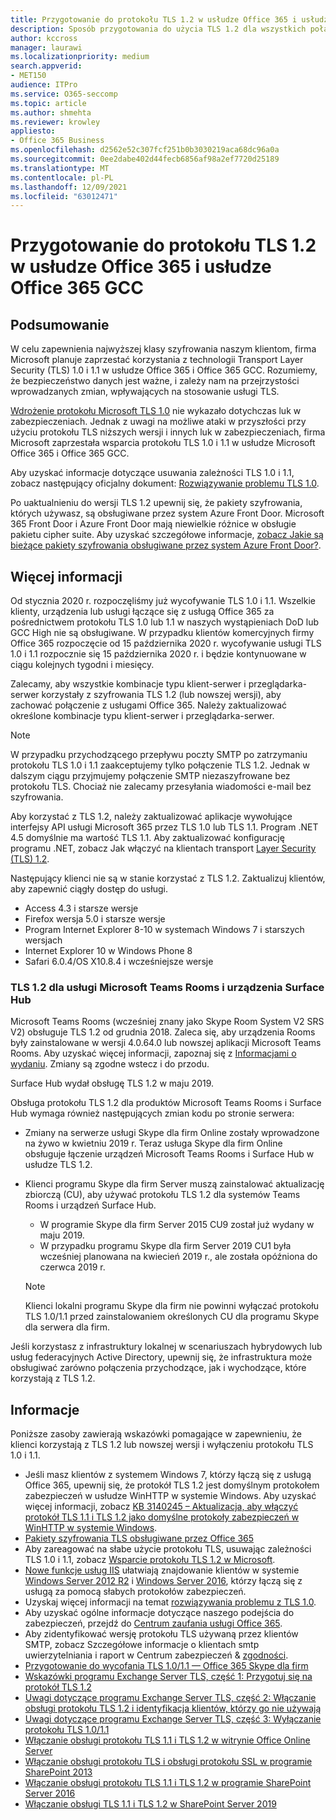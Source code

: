 ```yaml
---
title: Przygotowanie do protokołu TLS 1.2 w usłudze Office 365 i usłudze Office 365 GCC
description: Sposób przygotowania do użycia TLS 1.2 dla wszystkich połączeń typu klient-serwer i przeglądarka-serwer w usłudze Office 365 i Office 365 GCC po wyłączeniu protokołu TLS 1.0 i 1.1.
author: kccross
manager: laurawi
ms.localizationpriority: medium
search.appverid:
- MET150
audience: ITPro
ms.service: O365-seccomp
ms.topic: article
ms.author: shmehta
ms.reviewer: krowley
appliesto:
- Office 365 Business
ms.openlocfilehash: d2562e52c307fcf251b0b3030219aca68dc96a0a
ms.sourcegitcommit: 0ee2dabe402d44fecb6856af98a2ef7720d25189
ms.translationtype: MT
ms.contentlocale: pl-PL
ms.lasthandoff: 12/09/2021
ms.locfileid: "63012471"
---
```

# <a name="preparing-for-tls-12-in-office-365-and-office-365-gcc"></a>Przygotowanie do protokołu TLS 1.2 w usłudze Office 365 i usłudze Office 365 GCC

## <a name="summary"></a>Podsumowanie

W celu zapewnienia najwyższej klasy szyfrowania naszym klientom, firma Microsoft planuje zaprzestać korzystania z technologii Transport Layer Security (TLS) 1.0 i 1.1 w usłudze Office 365 i Office 365 GCC. Rozumiemy, że bezpieczeństwo danych jest ważne, i zależy nam na przejrzystości wprowadzanych zmian, wpływających na stosowanie usługi TLS.

[Wdrożenie protokołu Microsoft TLS 1.0](https://support.microsoft.com/help/3117336/schannel-implementation-of-tls-1-0-in-windows-security-status-update-n) nie wykazało dotychczas luk w zabezpieczeniach. Jednak z uwagi na możliwe ataki w przyszłości przy użyciu protokołu TLS niższych wersji i innych luk w zabezpieczeniach, firma Microsoft zaprzestała wsparcia protokołu TLS 1.0 i 1.1 w usłudze Microsoft Office 365 i Office 365 GCC.

Aby uzyskać informacje dotyczące usuwania zależności TLS 1.0 i 1.1, zobacz następujący oficjalny dokument: [Rozwiązywanie problemu TLS 1.0](https://www.microsoft.com/download/details.aspx?id=55266).

Po uaktualnieniu do wersji TLS 1.2 upewnij się, że pakiety szyfrowania, których używasz, są obsługiwane przez system Azure Front Door. Microsoft 365 Front Door i Azure Front Door mają niewielkie różnice w obsługie pakietu cipher suite. Aby uzyskać szczegółowe informacje, [zobacz Jakie są bieżące pakiety szyfrowania obsługiwane przez system Azure Front Door?](/azure/frontdoor/front-door-faq#what-are-the-current-cipher-suites-supported-by-azure-front-door-).

## <a name="more-information"></a>Więcej informacji

Od stycznia 2020 r. rozpoczęliśmy już wycofywanie TLS 1.0 i 1.1. Wszelkie klienty, urządzenia lub usługi łączące się z usługą Office 365 za pośrednictwem protokołu TLS 1.0 lub 1.1 w naszych wystąpieniach DoD lub GCC High nie są obsługiwane. W przypadku klientów komercyjnych firmy Office 365 rozpoczęcie od 15 października 2020 r. wycofywanie usługi TLS 1.0 i 1.1 rozpocznie się 15 października 2020 r. i będzie kontynuowane w ciągu kolejnych tygodni i miesięcy.

Zalecamy, aby wszystkie kombinacje typu klient-serwer i przeglądarka-serwer korzystały z szyfrowania TLS 1.2 (lub nowszej wersji), aby zachować połączenie z usługami Office 365. Należy zaktualizować określone kombinacje typu klient-serwer i przeglądarka-serwer.

  > [!NOTE]
  > W przypadku przychodzącego przepływu poczty SMTP po zatrzymaniu protokołu TLS 1.0 i 1.1 zaakceptujemy tylko połączenie TLS 1.2. Jednak w dalszym ciągu przyjmujemy połączenie SMTP niezaszyfrowane bez protokołu TLS. Chociaż nie zalecamy przesyłania wiadomości e-mail bez szyfrowania. 

Aby korzystać z TLS 1.2, należy zaktualizować aplikacje wywołujące interfejsy API usługi Microsoft 365 przez TLS 1.0 lub TLS 1.1. Program .NET 4.5 domyślnie ma wartość TLS 1.1. Aby zaktualizować konfigurację programu .NET, zobacz Jak włączyć na klientach transport [Layer Security (TLS) 1.2](/mem/configmgr/core/plan-design/security/enable-tls-1-2-client).

Następujący klienci nie są w stanie korzystać z TLS 1.2. Zaktualizuj klientów, aby zapewnić ciągły dostęp do usługi.

- Access 4.3 i starsze wersje
- Firefox wersja 5.0 i starsze wersje
- Program Internet Explorer 8-10 w systemach Windows 7 i starszych wersjach
- Internet Explorer 10 w Windows Phone 8
- Safari 6.0.4/OS X10.8.4 i wcześniejsze wersje

### <a name="tls-12-for-microsoft-teams-rooms-and-surface-hub"></a>TLS 1.2 dla usługi Microsoft Teams Rooms i urządzenia Surface Hub

Microsoft Teams Rooms (wcześniej znany jako Skype Room System V2 SRS V2) obsługuje TLS 1.2 od grudnia 2018. Zaleca się, aby urządzenia Rooms były zainstalowane w wersji 4.0.64.0 lub nowszej aplikacji Microsoft Teams Rooms. Aby uzyskać więcej informacji, zapoznaj się z [Informacjami o wydaniu](/microsoftteams/room-systems/srs2-release-note). Zmiany są zgodne wstecz i do przodu.

Surface Hub wydał obsługę TLS 1.2 w maju 2019.

Obsługa protokołu TLS 1.2 dla produktów Microsoft Teams Rooms i Surface Hub wymaga również następujących zmian kodu po stronie serwera:

- Zmiany na serwerze usługi Skype dla firm Online zostały wprowadzone na żywo w kwietniu 2019 r. Teraz usługa Skype dla firm Online obsługuje łączenie urządzeń Microsoft Teams Rooms i Surface Hub w usłudze TLS 1.2.
- Klienci programu Skype dla firm Server muszą zainstalować aktualizację zbiorczą (CU), aby używać protokołu TLS 1.2 dla systemów Teams Rooms i urządzeń Surface Hub.

  - W programie Skype dla firm Server 2015 CU9 został już wydany w maju 2019.
  - W przypadku programu Skype dla firm Server 2019 CU1 była wcześniej planowana na kwiecień 2019 r., ale została opóźniona do czerwca 2019 r.

  > [!NOTE]
  > Klienci lokalni programu Skype dla firm nie powinni wyłączać protokołu TLS 1.0/1.1 przed zainstalowaniem określonych CU dla programu Skype dla serwera dla firm.

Jeśli korzystasz z infrastruktury lokalnej w scenariuszach hybrydowych lub usług federacyjnych Active Directory, upewnij się, że infrastruktura może obsługiwać zarówno połączenia przychodzące, jak i wychodzące, które korzystają z TLS 1.2.

## <a name="references"></a>Informacje

Poniższe zasoby zawierają wskazówki pomagające w zapewnieniu, że klienci korzystają z TLS 1.2 lub nowszej wersji i wyłączeniu protokołu TLS 1.0 i 1.1.

- Jeśli masz klientów z systemem Windows 7, którzy łączą się z usługą Office 365, upewnij się, że protokół TLS 1.2 jest domyślnym protokołem zabezpieczeń w usłudze WinHTTP w systemie Windows. Aby uzyskać więcej informacji, zobacz [KB 3140245 – Aktualizacja, aby włączyć protokół TLS 1.1 i TLS 1.2 jako domyślne protokoły zabezpieczeń w WinHTTP w systemie Windows](https://support.microsoft.com/help/3140245/update-to-enable-tls-1-1-and-tls-1-2-as-a-default-secure-protocols-in).
- [Pakiety szyfrowania TLS obsługiwane przez Office 365](/microsoft-365/compliance/technical-reference-details-about-encryption#tls-cipher-suites-supported-by-office-365)
- Aby zareagować na słabe użycie protokołu TLS, usuwając zależności TLS 1.0 i 1.1, zobacz [Wsparcie  protokołu TLS 1.2 w Microsoft](https://cloudblogs.microsoft.com/microsoftsecure/2017/06/20/tls-1-2-support-at-microsoft/).
- [Nowe funkcje usług IIS](https://cloudblogs.microsoft.com/microsoftsecure/2017/09/07/new-iis-functionality-to-help-identify-weak-tls-usage/) ułatwiają znajdowanie klientów w systemie [Windows Server 2012 R2](https://support.microsoft.com/help/4025335/windows-8-1-windows-server-2012-r2-update-kb4025335) i [Windows Server 2016](https://support.microsoft.com/help/4025334/windows-10-update-kb4025334), którzy łączą się z usługą za pomocą słabych protokołów zabezpieczeń.
- Uzyskaj więcej informacji na temat [rozwiązywania problemu z TLS 1.0](https://www.microsoft.com/download/details.aspx?id=55266).
- Aby uzyskać ogólne informacje dotyczące naszego podejścia do zabezpieczeń, przejdź do [Centrum zaufania usługi Office 365](https://www.microsoft.com/trustcenter/cloudservices/office365).
- Aby zidentyfikować wersję protokołu TLS używaną przez klientów SMTP, zobacz Szczegółowe informacje o klientach smtp uwierzytelniania i raport w Centrum zabezpieczeń & [zgodności](../security/office-365-security/mfi-smtp-auth-clients-report.md).
- [Przygotowanie do wycofania TLS 1.0/1.1 — Office 365 Skype dla firm](https://techcommunity.microsoft.com/t5/Skype-for-Business-Blog/Preparing-for-TLS-1-0-1-1-Deprecation-O365-Skype-for-Business/ba-p/222247)
- [Wskazówki programu Exchange Server TLS, część 1: Przygotuj się na protokół TLS 1.2](https://techcommunity.microsoft.com/t5/exchange-team-blog/exchange-server-tls-guidance-part-1-getting-ready-for-tls-1-2/ba-p/607649)
- [Uwagi dotyczące programu Exchange Server TLS, część 2: Włączanie obsługi protokołu TLS 1.2 i identyfikacja klientów, którzy go nie używają](https://techcommunity.microsoft.com/t5/exchange-team-blog/exchange-server-tls-guidance-part-2-enabling-tls-1-2-and/ba-p/607761)
- [Uwagi dotyczące programu Exchange Server TLS, część 3: Wyłączanie protokołu TLS 1.0/1.1](https://techcommunity.microsoft.com/t5/exchange-team-blog/exchange-server-tls-guidance-part-3-turning-off-tls-1-0-1-1/ba-p/607898)
- [Włączanie obsługi protokołu TLS 1.1 i TLS 1.2 w witrynie Office Online Server](/officeonlineserver/enable-tls-1-1-and-tls-1-2-support-in-office-online-server)
- [Włączanie obsługi protokołu TLS i obsługi protokołu SSL w programie SharePoint 2013](/sharepoint/security-for-sharepoint-server/enable-tls-and-ssl-support-in-sharepoint-2013)
- [Włączanie obsługi protokołu TLS 1.1 i TLS 1.2 w programie SharePoint Server 2016](/sharepoint/security-for-sharepoint-server/enable-tls-1-1-and-tls-1-2-support-in-sharepoint-server-2016)
- [Włączanie obsługi TLS 1.1 i TLS 1.2 w SharePoint Server 2019](/sharepoint/security-for-sharepoint-server/enable-tls-1-1-and-tls-1-2-support-in-sharepoint-server-2019)
